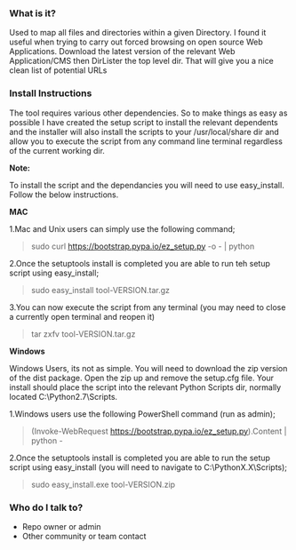 ### What is it? ###

Used to map all files and directories within a given Directory. I found it useful when trying to carry out forced browsing on open source Web Applications. Download the latest version of the relevant Web Application/CMS then DirLister the top level dir. That will give you a nice clean list of potential URLs

### Install Instructions ###

The tool requires various other dependencies. So to make things as easy as possible I have created the setup script to install the relevant dependents and the installer will also install the scripts to your /usr/local/share dir and allow you to execute the script from any command line terminal regardless of the current working dir.

**Note:**

To install the script and the dependancies you will need to use easy_install. Follow the below instructions.

**MAC**

1.Mac and Unix users can simply use the following command; 
>sudo curl https://bootstrap.pypa.io/ez_setup.py -o - | python

2.Once the setuptools install is completed you are able to run teh setup script using easy_install; 
>sudo easy_install tool-VERSION.tar.gz

3.You can now execute the script from any terminal (you may need to close a currently open terminal and reopen it) 
>tar zxfv tool-VERSION.tar.gz

**Windows**

Windows Users, its not as simple. You will need to download the zip version of the dist package. Open the zip up and remove the setup.cfg file. Your install should place the script into the relevant Python Scripts dir, normally located C:\Python2.7\Scripts.

1.Windows users use the following PowerShell command (run as admin); 
>(Invoke-WebRequest https://bootstrap.pypa.io/ez_setup.py).Content | python -

2.Once the setuptools install is completed you are able to run the setup script using easy_install (you will need to navigate to C:\PythonX.X\Scripts); 
>sudo easy_install.exe tool-VERSION.zip

### Who do I talk to? ###

* Repo owner or admin
* Other community or team contact